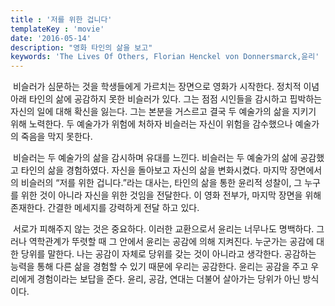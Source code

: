 ```yaml
---
title : '저를 위한 겁니다'
templateKey : 'movie'
date: '2016-05-14'
description: "영화 타인의 삶을 보고"
keywords: 'The Lives Of Others, Florian Henckel von Donnersmarck,윤리'
---
```

&nbsp;비슬러가 심문하는 것을 학생들에게 가르치는 장면으로 영화가 시작한다. 정치적 이념아래 타인의 삶에 공감하지 못한 비슬러가 있다. 그는 점점 시인들을 감시하고 핍박하는 자신의 일에 대해 확신을 잃는다. 그는 본분을 거스르고 결국 두 예술가의 삶을 지키기 위해 노력한다. 두 예술가가 위험에 처하자 비슬러는 자신이 위험을 감수했으나 예술가의 죽음을 막지 못한다.

&nbsp;비슬러는 두 예술가의 삶을 감시하며 유대를 느낀다. 비슬러는 두 예술가의 삶에 공감했고 타인의 삶을 경험하였다. 자신을 돌아보고 자신의 삶을 변화시켰다. 마지막 장면에서의 비슬러의 “저를 위한 겁니다.”라는 대사는, 타인의 삶을 통한 윤리적 성찰이, 그 누구를 위한 것이 아니라 자신을 위한 것임을 전달한다. 이 영화 전부가, 마지막 장면을 위해 존재한다. 간결한 메세지를 강력하게 전달 하고 있다.

&nbsp;서로가 피해주지 않는 것은 중요하다. 이러한 교환으로서 윤리는 너무나도 명백하다. 그러나 역학관계가 뚜렷할 때 그 안에서 윤리는 공감에 의해 지켜진다. 누군가는 공감에 대한 당위를 말한다. 나는 공감이 자체로 당위를 갖는 것이 아니라고 생각한다. 공감하는 능력을 통해 다른 삶을 경험할 수 있기 때문에 우리는 공감한다. 윤리는 공감을 주고 우리에게 경험이라는 보답을 준다. 윤리, 공감, 연대는 더불어 살아가는 당위가 아닌 방식이다.
